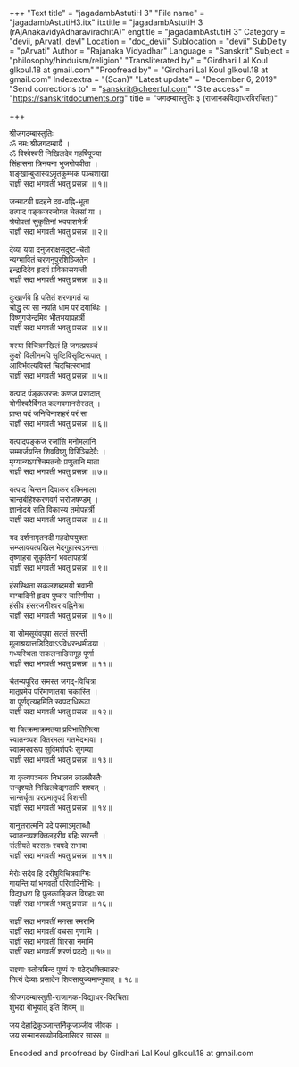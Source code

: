 +++
"Text title" = "jagadambAstutiH 3"
"File name" = "jagadambAstutiH3.itx"
itxtitle = "jagadambAstutiH 3 (rAjAnakavidyAdharavirachitA)"
engtitle = "jagadambAstutiH 3"
Category = "devii, pArvatI, devI"
Location = "doc_devii"
Sublocation = "devii"
SubDeity = "pArvati"
Author = "Rajanaka Vidyadhar"
Language = "Sanskrit"
Subject = "philosophy/hinduism/religion"
"Transliterated by" = "Girdhari Lal Koul glkoul.18 at gmail.com"
"Proofread by" = "Girdhari Lal Koul glkoul.18 at gmail.com"
Indexextra = "(Scan)"
"Latest update" = "December 6, 2019"
"Send corrections to" = "sanskrit@cheerful.com"
"Site access" = "https://sanskritdocuments.org"
title = "जगदम्बास्तुतिः ३ (राजानकविद्याधरविरचिता)"

+++
  
 श्रीजगदम्बास्तुतिः   
     ॐ नमः श्रीजगदम्बायै ।  
ॐ विश्वेश्वरी निखिलदेव महर्षिपूज्या  
     सिंहासना त्रिनयना भुजगोपवीता ।  
शङ्खाम्बुजास्यऽमृतकुम्भक पञ्चशाखा  
     राज्ञी सदा भगवती भवतु प्रसन्ना ॥ १॥  
  
जन्माटवी प्रदहने दव-वह्नि-भूता  
     तत्पाद पङ्कजरजोगत चेतसां या ।  
श्रेयोवतां सुकृतिनां भवपाशभेत्री  
     राज्ञी सदा भगवती भवतु प्रसन्ना ॥ २॥  
  
देव्या यया दनुजराक्षसदुष्ट-चेतो  
     न्यग्भावितं चरणनूपुरशिञ्जितेन ।  
इन्द्रादिदेव हृदयं प्रविकासयन्ती  
     राज्ञी सदा भगवती भवतु प्रसन्ना ॥ ३॥  
  
दुःखार्णवे हि पतितं शरणागतं या  
     चोद्धृ त्य सा नयति धाम परं दयाब्धिः ।  
विष्णुगजेन्द्रमिव भीतभयापहर्त्री  
     राज्ञी सदा भगवती  भवतु प्रसन्ना ॥ ४॥  
  
यस्या विचित्रमखिलं हि जगत्प्रपञ्चं  
     कुक्षो विलीनमपि सृष्टिविसृष्टिरूपात् ।  
आविर्भवत्यविरतं चिदचित्स्वभावं  
     राज्ञी सदा भगवती भवतु प्रसन्ना ॥ ५॥  
  
यत्पाद पंङ्कजरजः कणज प्रसादात्  
     योगीश्वरैर्विगत कल्मषमानसैस्तत् ।  
प्राप्त पदं जनिविनाशहरं परं सा  
     राज्ञी सदा भगवती भवतु प्रसन्ना ॥ ६॥  
  
यत्पादपङ्कज रजांसि मनोमलानि  
     सम्मार्जयन्ति शिवविष्णु विरिञ्चिदेवैः ।  
मृग्यान्यऽपश्चिमतनोः प्रणुतानि माता  
     राज्ञी सदा भगवती भवतु प्रसन्ना ॥ ७॥  
  
यत्पाद चिन्तन दिवाकर रश्मिमाला  
     चान्तर्बहिश्करणवर्ग सरोजषण्डम् ।  
ज्ञानोदये सति विकास्य तमोपहर्त्री  
     राज्ञी सदा भगवती भवतु प्रसन्ना ॥ ८॥  
  
यद दर्शनामृतनदी महदोघयुक्ता  
     सम्प्लावयत्यखिल भेदगुहास्वऽनन्ता ।  
तृष्णाहरा सुकृतिनां भवतापहर्त्री  
     राज्ञी सदा भगवती भवतु प्रसन्ना ॥ ९॥  
  
हंसस्थिता सकलशब्दमयी भवानी  
     वाग्वादिनी हृदय पुष्कर चारिणीया ।  
हंसीव हंसरजनीश्वर वह्निनेत्रा  
     राज्ञी सदा भगवती भवतु प्रसन्ना ॥ १०॥  
  
या सोमसूर्यवपुषा सततं सरन्ती  
     मूलाश्रयात्तडिदिवाऽऽविधरन्ध्रमीढया ।  
मध्यस्थिता सकलनाडिसमूह पूर्णा  
     राज्ञी सदा भगवती भवतु प्रसन्ना ॥ ११॥  
  
चैतन्यपूरित समस्त जगद्-विचित्रा  
     मातृप्रमेय परिमाणातया चकास्ति ।  
या पूर्णवृत्यहमिति स्वपदाधिरूढा  
     राज्ञी सदा भगवती भवतु प्रसन्ना ॥ १२॥  
  
या चित्क्रमाक्रमतया प्रविभातिनित्या  
     स्वातन्त्र्यश क्तिरमला गतभेदभावा ।  
स्वात्मस्वरूप सुविमर्शपरैः सुगम्या  
     राज्ञी सदा भगवती भवतु प्रसन्ना ॥ १३॥  
  
या कृत्यपञ्चक निभालन लालसैस्तैः  
     सन्दृश्यते निखिलवेद्यगतापि शश्वत् ।  
सान्तर्धृता परप्रमातृपदं विशन्ती  
     राज्ञी सदा भगवती भवतु प्रसन्ना ॥ १४॥  
  
यानुत्तरात्मनि पदे परमाऽमृताब्धौ  
     स्वातन्त्र्यशक्तिलहरीव बहिः सरन्ती ।  
संलीयते वरसतः स्वपदे सभावा  
     राज्ञी सदा भगवती भवतु प्रसन्ना ॥ १५॥  
  
मेरोः सदैव हि दरीषुविचित्रवाग्भिः  
     गायन्ति यां भगवती परिवादिनीभिः ।  
विद्याधरा हि पुलकाङ्कित विग्रहाः सा  
     राज्ञी सदा भगवती भवतु प्रसन्ना ॥ १६॥  
  
राज्ञीं सदा भगवतीं मनसा स्मरामि  
     राज्ञीं सदा भगवतीं वचसा गृणामि ।  
राज्ञीं सदा भगवतीं शिरसा नमामि  
     राज्ञीं सदा भगवतीं शरणं प्रदद्ये ॥ १७॥  
  
राज्ञ्याः स्तोत्रमिन्द पुण्यं यः पठेद्भक्तिमान्नरः  
     नित्यं देव्याः प्रसादेन शिवसायुज्यमाप्नुयात् ॥ १८॥  
  
श्रीजगदम्बास्तुती-राजानक-विद्याधर-विरचिता  
शुभदा बोभूयात् इति शिवम् ॥  
  
जय देहाद्रिकुञ्जान्तर्निकूजञ्जीव जीवक ।  
जय सन्मानसव्योमविलासिवर सारस ॥  
  
  
Encoded and proofread by Girdhari Lal Koul glkoul.18 at gmail.com  
  
